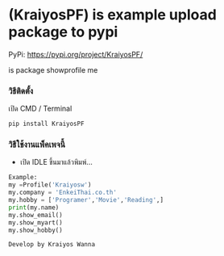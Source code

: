 # (KraiyosPF) is example upload package to pypi 

PyPi: https://pypi.org/project/KraiyosPF/

is package showprofile me 


### วิธีติดตั้ง

เปิด CMD / Terminal

```python
pip install KraiyosPF
```

### วิธีใช้งานแพ็คเพจนี้

- เปิด IDLE ขึ้นมาแล้วพิมพ์...

```python
Example:
my =Profile('Kraiyosw')
my.company = 'EnkeiThai.co.th'
my.hobby = ['Programer','Movie','Reading',]
print(my.name)
my.show_email()
my.show_myart()
my.show_hobby()

Develop by Kraiyos Wanna 